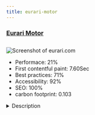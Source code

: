 ```yaml
---
title: eurari-motor
---
```


<div style="height: 3rem">
  <a href="http://www.eurari.com/"><h3>Eurari Motor</h3></a>
</div>
<img loading="lazy" src="/images/thumbs/eurari.com.jpg" alt="Screenshot of eurari.com" />
<ul>
  <li>Performace: 21%</li>
  <li>
    First contentful paint:
    7.60Sec
  </li>
  <li>Best practices: 71%</li>
  <li>Accessibility: 92%</li>
  <li>SEO: 100%</li>
  <li>carbon footprint: 0.103</li>
</ul>
<details>
  <summary>Description</summary>
  <p>Eurari is a motor manufacturer and hope to help more customers find the best motor solutions.Nowadays, with the rapid development of intelligent equipment, and also combined with our in-depth understanding of mechanical and electrical industry, Eurari is working hard to provide the high quality and customized solutions for intelligent equipment manufacturers, electronics, industrial and consumer automation equipment manufacturers. Eurari's products have become the best choice of a variety of equipment solutions, including a variety of permanent magnet DC motor, brushless DC motor, reduction (gearbox) motor, driver, stepper motor, coreless motor, micro coin motor , micro cylinder motor , liner motor and also the high quality standardize control component.Website version is Joomla! 3.7.2 and the Yootheme Monday template is used.The hardest thing is to build a dual language website.Hope to get more advice here, thanks!</p>
</details>

